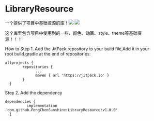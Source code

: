 # LibraryResource
一个提供了项目中基础资源的库！[![](https://jitpack.io/v/FengChenSunshine/LibraryResource.svg)](https://jitpack.io/#FengChenSunshine/LibraryResource)
[![](https://img.shields.io/badge/license-MIT-brightgreen.svg)](https://github.com/FengChenSunshine/LibraryModel/blob/master/LICENSE)

这个库里包含项目中使用到的一些、颜色、动画、style、theme等基础资源！！！

How to
Step 1. Add the JitPack repository to your build file,Add it in your root build.gradle at the end of repositories:

    allprojects {
		    repositories {
			      ...
			      maven { url 'https://jitpack.io' }
		    }
	  }

Step 2. Add the dependency

    dependencies {
	          implementation 'com.github.FengChenSunshine:LibraryResource:v1.0.0'
	  }
